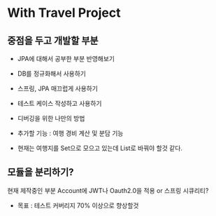 # With Travel Project

## 중점을 두고 개발할 부분
 - JPA에 대해서 공부한 부분 반영해보기

 - DB를 정규화해서 사용하기

 - 스프링, JPA 매끄럽게 사용하기

 - 테스트 케이스 작성하고 사용하기

 - 디버깅을 위한 나만의 방법

 - 추가할 기능 : 여행 경비 계산 및 분담 기능

 - 현재는 여행지를 Set으로 모으고 있는데 List로 바꿔야 할것 같다.

## 모듈을 분리하기?

현재 제작중인 부분 Account에 JWT나 Oauth2.0을 적용 or 스프링 시큐리티?


 - 목표 : 테스트 커버리지 70% 이상으로 향상할것

